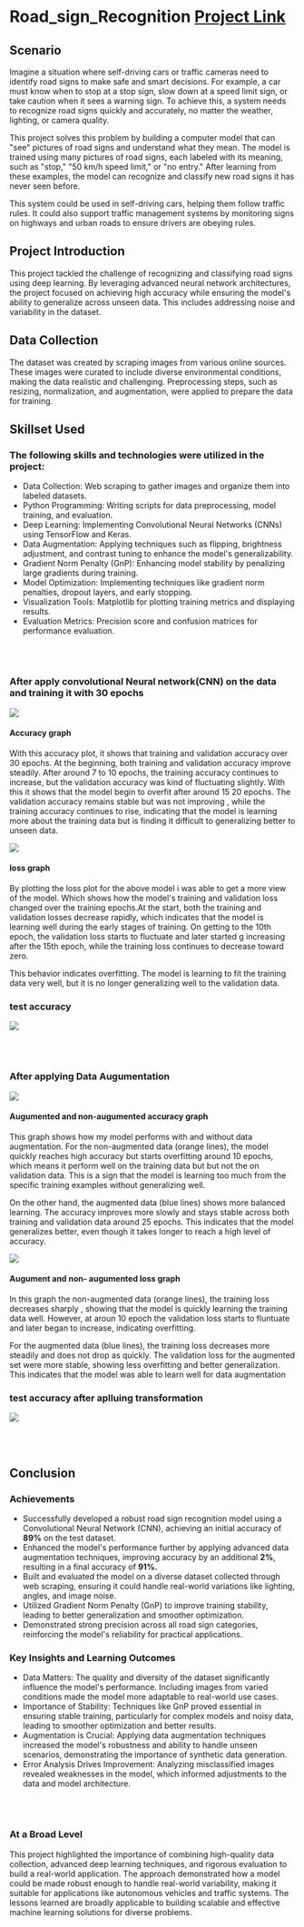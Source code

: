 # Road_sign_Recognition [Project Link](https://github.com/remmzytom/Road_sign_Recognition/blob/main/road_sign_recognition.ipynb)


## Scenario

Imagine a situation where self-driving cars or traffic cameras need to identify road signs to make safe and smart decisions. For example, a car must know when to stop at a stop sign, slow down at a speed limit sign, or take caution when it sees a warning sign. To achieve this, a system needs to recognize road signs quickly and accurately, no matter the weather, lighting, or camera quality.

This project solves this problem by building a computer model that can "see" pictures of road signs and understand what they mean. The model is trained using many pictures of road signs, each labeled with its meaning, such as "stop," "50 km/h speed limit," or "no entry." After learning from these examples, the model can recognize and classify new road signs it has never seen before.

This system could be used in self-driving cars, helping them follow traffic rules. It could also support traffic management systems by monitoring signs on highways and urban roads to ensure drivers are obeying rules.


## Project Introduction
This project tackled the challenge of recognizing and classifying road signs using deep learning. By leveraging advanced neural network architectures, the project focused on achieving high accuracy while ensuring the model's ability to generalize across unseen data. This includes addressing noise and variability in the dataset.

## Data Collection
The dataset was created by scraping images from various online sources. These images were curated to include diverse environmental conditions, making the data realistic and challenging. Preprocessing steps, such as resizing, normalization, and augmentation, were applied to prepare the data for training.



## Skillset Used
### The following skills and technologies were utilized in the project:
- Data Collection: Web scraping to gather images and organize them into labeled datasets.
- Python Programming: Writing scripts for data preprocessing, model training, and evaluation.
- Deep Learning: Implementing Convolutional Neural Networks (CNNs) using TensorFlow and Keras.
- Data Augmentation: Applying techniques such as flipping, brightness adjustment, and contrast tuning to enhance the model's generalizability.
- Gradient Norm Penalty (GnP): Enhancing model stability by penalizing large gradients during training.
- Model Optimization: Implementing techniques like gradient norm penalties, dropout layers, and early stopping.
- Visualization Tools: Matplotlib for plotting training metrics and displaying results.
- Evaluation Metrics: Precision score and confusion matrices for performance evaluation.




<br><br>

### After apply convolutional Neural network(CNN) on the data and training it with 30 epochs

![](images/1.png)

#### Accuracy graph
With this accuracy plot, it shows that training and validation accuracy over 30 epochs. At the beginning, both training and validation accuracy improve steadily. After around 7 to 10 epochs, the training accuracy continues to increase, but the validation accuracy was kind of fluctuating slightly. With this it shows that the model begin to overfit after around 15 20 epochs. The validation accuracy remains stable but was not improving , while the training accuracy continues to rise, indicating that the model is learning more about the training data but is finding it difficult to generalizing better to unseen data.

![](images/2.png)
#### loss graph
By plotting the loss plot for the above model i was able to get a more view of the model. Which shows how the model's training and validation loss changed over the training epochs.At the start, both the training and validation losses decrease rapidly, which indicates that the model is learning well during the early stages of training. On getting to the 10th epoch, the validation loss starts to fluctuate and later started g increasing after the 15th epoch, while the training loss continues to decrease toward zero.

This behavior indicates overfitting. The model is learning to fit the training data very well, but it is no longer generalizing well to the validation data.


### test accuracy
![](images/5.png)


<br><br>

### After applying Data Augumentation

![](images/3.png)

#### Augumented and non-augumented accuracy graph

This graph shows how my model performs with and without data augmentation. For the non-augmented data (orange lines), the model quickly reaches high accuracy but starts overfitting around 10 epochs, which means it perform well on the training data but but not the on validation data. This is a sign that the model is learning too much from the specific training examples without generalizing well.

On the other hand, the augmented data (blue lines) shows more balanced learning. The accuracy improves more slowly and stays stable across both training and validation data around 25 epochs. This indicates that the model generalizes better, even though it takes longer to reach a high level of accuracy.


![](images/4.png)

#### Augument and non- augumented loss graph
In this graph the non-augmented data (orange lines), the training loss decreases sharply , showing that the model is quickly learning the training data well. However, at aroun 10 epoch the validation loss starts to fluntuate and later began to increase, indicating overfitting.

For the augmented data (blue lines), the training loss decreases more steadily and does not drop as quickly. The validation loss for the augmented set were more stable, showing less overfitting and better generalization. This indicates that the model was able to learn well for data augmentation


### test accuracy after aplluing transformation
![](images/6.png)


<br><br>

## Conclusion
### Achievements
- Successfully developed a robust road sign recognition model using a Convolutional Neural Network (CNN), achieving an initial accuracy of **89%** on the test dataset.
- Enhanced the model's performance further by applying advanced data augmentation techniques, improving accuracy by an additional **2%**, resulting in a final accuracy of **91%.**
- Built and evaluated the model on a diverse dataset collected through web scraping, ensuring it could handle real-world variations like lighting, angles, and image noise.
- Utilized Gradient Norm Penalty (GnP) to improve training stability, leading to better generalization and smoother optimization.
- Demonstrated strong precision across all road sign categories, reinforcing the model's reliability for practical applications.



### Key Insights and Learning Outcomes
- Data Matters: The quality and diversity of the dataset significantly influence the model's performance. Including images from varied conditions made the model more adaptable to real-world use cases.
- Importance of Stability: Techniques like GnP proved essential in ensuring stable training, particularly for complex models and noisy data, leading to smoother optimization and better results.
- Augmentation is Crucial: Applying data augmentation techniques increased the model's robustness and ability to handle unseen scenarios, demonstrating the importance of synthetic data generation.
- Error Analysis Drives Improvement: Analyzing misclassified images revealed weaknesses in the model, which informed adjustments to the data and model architecture.

<br><br>

### At a Broad Level
This project highlighted the importance of combining high-quality data collection, advanced deep learning techniques, and rigorous evaluation to build a real-world application. The approach demonstrated how a model could be made robust enough to handle real-world variability, making it suitable for applications like autonomous vehicles and traffic systems. The lessons learned are broadly applicable to building scalable and effective machine learning solutions for diverse problems.



